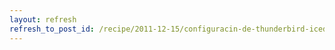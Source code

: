 ```yaml
---
layout: refresh
refresh_to_post_id: /recipe/2011-12-15/configuracin-de-thunderbird-icedove-para-el-correo-de-la-uclm.html
---
```

